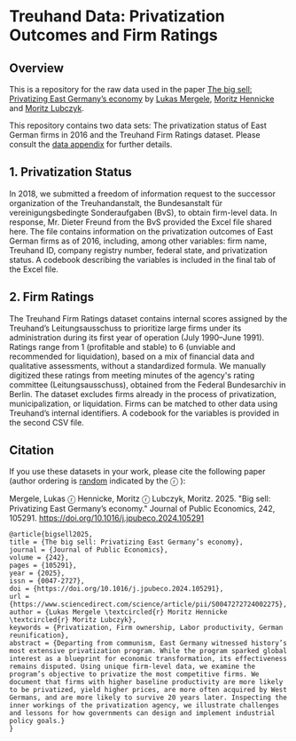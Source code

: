 # Treuhand Data: Privatization Outcomes and Firm Ratings

## Overview

This is a repository for the raw data used in the paper [The big sell: Privatizing East Germany’s economy](https://www.sciencedirect.com/science/article/abs/pii/S0047272724002275) 
by [Lukas Mergele](https://sites.google.com/view/lmergele/home), [Moritz Hennicke](https://hennicke.science/) and [Moritz Lubczyk](https://sites.google.com/view/moritzlubczyk/). 

This repository contains two data sets: The privatization status of East German firms in 2016 and the Treuhand Firm Ratings dataset.
Please consult the [data appendix](https://ars.els-cdn.com/content/image/1-s2.0-S0047272724002275-mmc1.pdf) for further details. 

## 1. Privatization Status

In 2018, we submitted a freedom of information request to the successor organization of the Treuhandanstalt, the Bundesanstalt für vereinigungsbedingte Sonderaufgaben (BvS), to obtain firm-level data. 
In response, Mr. Dieter Freund from the BvS provided the Excel file shared here. 
The file contains information on the privatization outcomes of East German firms as of 2016, including, among other variables: firm name, Treuhand ID, company registry number, federal state, and privatization status. 
A codebook describing the variables is included in the final tab of the Excel file.


## 2. Firm Ratings

The Treuhand Firm Ratings dataset contains internal scores assigned by the Treuhand’s Leitungsausschuss to prioritize large firms under its administration during its first year of operation (July 1990–June 1991). 
Ratings range from 1 (profitable and stable) to 6 (unviable and recommended for liquidation), based on a mix of financial data and qualitative assessments, without a standardized formula. 
We manually digitized these ratings from meeting minutes of the agency's rating committee (Leitungsausschuss), obtained from the Federal Bundesarchiv in Berlin. 
The dataset excludes firms already in the process of privatization, municipalization, or liquidation. 
Firms can be matched to other data using Treuhand’s internal identifiers. 
A codebook for the variables is provided in the second CSV file.


## Citation

If you use these datasets in your work, please cite the following paper (author ordering is [random](https://www.aeaweb.org/journals/random-author-order) indicated by the ⓡ ): 

Mergele, Lukas ⓡ  Hennicke, Moritz ⓡ Lubczyk,  Moritz. 2025. "Big sell: Privatizing East Germany’s economy." Journal of Public Economics, 242, 105291. https://doi.org/10.1016/j.jpubeco.2024.105291


```
@article{bigsell2025,
title = {The big sell: Privatizing East Germany’s economy},
journal = {Journal of Public Economics},
volume = {242},
pages = {105291},
year = {2025},
issn = {0047-2727},
doi = {https://doi.org/10.1016/j.jpubeco.2024.105291},
url = {https://www.sciencedirect.com/science/article/pii/S0047272724002275},
author = {Lukas Mergele \textcircled{r} Moritz Hennicke \textcircled{r} Moritz Lubczyk},
keywords = {Privatization, Firm ownership, Labor productivity, German reunification},
abstract = {Departing from communism, East Germany witnessed history’s most extensive privatization program. While the program sparked global interest as a blueprint for economic transformation, its effectiveness remains disputed. Using unique firm-level data, we examine the program’s objective to privatize the most competitive firms. We document that firms with higher baseline productivity are more likely to be privatized, yield higher prices, are more often acquired by West Germans, and are more likely to survive 20 years later. Inspecting the inner workings of the privatization agency, we illustrate challenges and lessons for how governments can design and implement industrial policy goals.}
}
```


